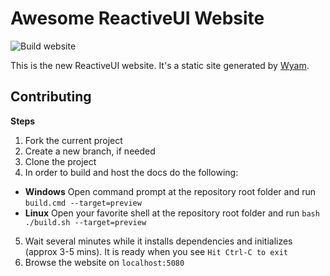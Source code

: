 # Awesome ReactiveUI Website

![Build website](https://github.com/reactiveui/website/workflows/Build%20website/badge.svg)

This is the new ReactiveUI website. It's a static site generated by [Wyam](https://wyam.io).

## Contributing

**Steps**
1. Fork the current project
2. Create a new branch, if needed
3. Clone the project
4. In order to build and host the docs do the following:
- **Windows** Open command prompt at the repository root folder and run `build.cmd --target=preview`
- **Linux** Open your favorite shell at the repository root folder and run `bash ./build.sh --target=preview`
5. Wait several minutes while it installs dependencies and initializes (approx 3-5 mins).  It is ready when you see `Hit Ctrl-C to exit`
6. Browse the website on `localhost:5080`

